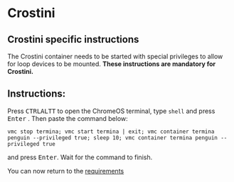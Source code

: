 # Crostini

## Crostini specific instructions

The Crostini container needs to be started with special privileges to allow for loop devices to be mounted. **These
instructions are mandatory for Crostini.**

## Instructions:

Press <kbd>CTRL</kbd><kbd>ALT</kbd><kbd>T</kbd> to open the ChromeOS terminal, type ``shell`` and press <kbd>Enter</kbd>
. Then paste the command below:

```
vmc stop termina; vmc start termina | exit; vmc container termina penguin --privileged true; sleep 10; vmc container termina penguin --privileged true
```

and press <kbd>Enter</kbd>. Wait for the command to finish.

You can now return to the [requirements](/setup-pages/requirements.md)
